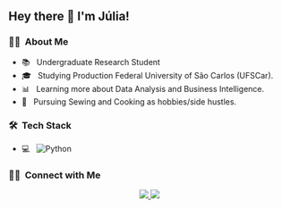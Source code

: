 
<h2> Hey there 👋 I'm Júlia!

<h3>  👩‍💻 &nbsp;About Me </h3>

- 📚 &nbsp; Undergraduate Research Student
- 🎓 &nbsp; Studying Production Federal University of São Carlos (UFSCar).
- 📊 &nbsp; Learning more about Data Analysis and Business Intelligence.
- 🧵 &nbsp; Pursuing Sewing and Cooking as hobbies/side hustles.

<h3> 🛠 &nbsp;Tech Stack</h3>

- 💻 &nbsp;
  ![Python](https://img.shields.io/badge/-Python-333333?style=flat&logo=python)

<h3> 🤝🏻 &nbsp;Connect with Me </h3>

<p align="center">
<a href="https://www.linkedin.com/in/j%C3%BAlia-ortolani-barbosa/"><img src="https://img.shields.io/badge/linkedin-%230077B5.svg?&style=for-the-badge&logo=linkedin&logoColor=white" />
<a href="mailto:juliaortolani7@gmail.com"><img src="https://img.shields.io/badge/Gmail-D14836?style=for-the-badge&logo=gmail&logoColor=white" />
</p>










